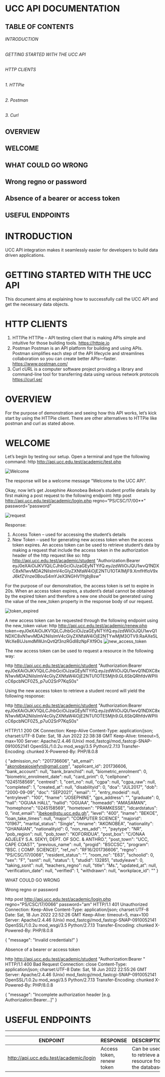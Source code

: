 # UCC API DOCUMENTATION
## TABLE OF CONTENTS
###### INTRODUCTION 
###### GETTING STARTED WITH THE UCC API
###### HTTP CLIENTS
###### 1. HTTPie 
###### 2. Postman 
###### 3. Curl
## OVERVIEW 
## WELCOME
## WHAT COULD GO WRONG
## Wrong regno or password 
## Absence of a bearer or access token
## USEFUL ENDPOINTS

# INTRODUCTION
UCC API integration makes it seamlessly easier for developers to build data driven applications.

# GETTING STARTED WITH THE UCC API
This document aims at explaining how to successfully call the UCC API and get the necessary data
objects.

# HTTP CLIENTS
1. HTTPie
HTTPie – API testing client that is making APIs simple and intuitive for those building tools.
https://httpie.io
2. Postman
Postman is an API platform for building and using APIs. Postman simplifies each step of the
API lifecycle and streamlines collaboration so you can create better APIs—faster.
https://www.postman.com/
3. Curl
cURL is a computer software project providing a library and command-line tool for
transferring data using various network protocols
https://curl.se/

# OVERVIEW
For the purpose of demonstration and seeing how this API works, let’s kick start by using the
HTTPie client. There are other alternatives to HTTPie like postman and curl as stated above.

# WELCOME
Let’s begin by testing our setup. Open a terminal and type the following command:
http http://api.ucc.edu.test/academic/test.php

![Welcome](https://user-images.githubusercontent.com/7442471/187428206-31d74e91-5d09-49ae-aba2-c0b758d67367.png)

The response will be a welcome message “Welcome to the UCC API”.

Okay, now let’s get Josephine Akonobea Bekoe’s student profile details by first making a post
request to the following endpoint:
http post http://api.ucc.edu.test/academic/login.php
regno=”PS/CSC/17/00**” password=”password”

![request](https://user-images.githubusercontent.com/7442471/187428648-2bba12ef-ddb8-4549-9f3b-771d237b7500.png)

Response:
1.	Access Token – used for accessing the student’s details
2.	New Token – used for generating new access token when the access token expires.
An access token can be used to retrieve student’s data by making a request that include the access token in the authorization header of the http request like so:
http http://api.ucc.edu.test/academic/student "Authorization:Bearer eyJ0eXAiOiJKV1QiLCJhbGciOiJzaGEyNTYifQ.eyJzdWIiOiJQU1wvQ1NDXC8xN1wvMDA2NiIsImV4cGlyZXNfaW4iOjE2NTU1OTA1MjF9.XmfHfloV9xJ6kfZVnze0BouS4mYJeX3NGHV1Ygbj8sw"

For the purpose of our demonstration, the access token is set to expire in 20s. When an access token expires, a student’s detail cannot be obtained by the expired token and therefore a new one should be generated using the value of the new_token property in the response body of our request. 

![token_expired](https://user-images.githubusercontent.com/7442471/187429865-f76fe393-d14e-464e-8b53-36193935f240.png)
 

A new access token can be requested through the following endpoint using the new_token value:
http http://api.ucc.edu.test/academic/renew.php token=eyJ0eXAiOiJKV1QiLCJhbGciOiJzaGEyNTYifQ.eyJzdWIiOiJQU1wvQ1NDXC8xN1wvMDA2NiIsImV4cGlyZXNfaW4iOjE2NTYwMjM3OTV9.RaAXe5LWcXeBUJsmdMWJnQvtQf3nzRGdI8zNpFXf9Os
![new_access_token](https://user-images.githubusercontent.com/7442471/187430026-57e9e270-b0b6-447b-b772-4bf53ce628ef.png)


The new access token can be used to request a resource in the following way:

http http://api.ucc.edu.test/academic/student "Authorization:Bearer eyJ0eXAiOiJKV1QiLCJhbGciOiJzaGEyNTYifQ.eyJzdWIiOiJQU1wvQ1NDXC8xN1wvMDA2NiIsImV4cGlyZXNfaW4iOjE2NTU1OTE5Mjh9.GL6SbQRhfdvWPlIicC6pcbNCF0Z5_p7uO2SrP7KqS0s"

Using the new access token to retrieve a student record will yield the following response:

http http://api.ucc.edu.test/academic/student "Authorization:Bearer eyJ0eXAiOiJKV1QiLCJhbGciOiJzaGEyNTYifQ.eyJzdWIiOiJQU1wvQ1NDXC8xN1wvMDA2NiIsImV4cGlyZXNfaW4iOjE2NTU1OTE5Mjh9.GL6SbQRhfdvWPlIicC6pcbNCF0Z5_p7uO2SrP7KqS0s"

HTTP/1.1 200 OK
Connection: Keep-Alive
Content-Type: application/json; charset:UTF-8
Date: Sat, 18 Jun 2022 22:38:38 GMT
Keep-Alive: timeout=5, max=100
Server: Apache/2.4.46 (Unix) mod_fastcgi/mod_fastcgi-SNAP-0910052141 OpenSSL/1.0.2u mod_wsgi/3.5 Python/2.7.13
Transfer-Encoding: chunked
X-Powered-By: PHP/8.0.8

{
    "admission_no": "201736606",
    "alt_email": "akonobeajosiefyn@gmail.com",
    "applicant_id": 201736606,
    "bank_account": null,
    "bank_branchid": null,
    "biometric_enrolment": 0,
    "biometric_enrolment_date": null,
    "card_print": 0,
    "cellphone": "0245158569",
    "centreid": 1,
    "cert_no": null,
    "cgpa": null,
    "cgpa_raw": null,
    "completed": 1,
    "created_at": null,
    "disabilityid": 0,
    "doa": "JUL2017",
    "dob": "2000-09-09",
    "doc": "SEP2021",
    "email": "",
    "entry_modeid": null,
    "entrylevel": "100",
    "fname": "JOSEPHINE",
    "gps_address": "",
    "graduate": 0,
    "hall": "OGUAA HALL",
    "hallid": "OGUAA",
    "homeadd": "AMASAMAN",
    "homephone": "0245158569",
    "hometown": "PRAMKESSE",
    "idcardstatus": 0,
    "inst_email": "jbekoe@stu.ucc.edu.gh",
    "level": "400",
    "lname": "BEKOE",
    "loan_take_times": null,
    "major": "COMPUTER SCIENCE",
    "majorid": "01967",
    "marital_status": "Single",
    "mname": "AKONOBEA",
    "nationality": "GHANAIAN",
    "nationalityid": 0,
    "non_res_add": "",
    "paytype": "NR",
    "pob_region": null,
    "pob_town": "KOFORIDUA",
    "post_box": "C/ONAA ADJELEY S.A. SEKYI, DEPT. OF SOC. & ANTHRO.",
    "post_town": "UCC, CAPE COAST",
    "previous_name": null,
    "progid": "BSCCSC",
    "program": "BSC. ( COMP. SCIENCE)",
    "ref_no": "RF16/201736606",
    "regno": "PS/CSC/17/0066",
    "resident_status": "",
    "room_no": "E63",
    "schoolid": 0,
    "sex": "F",
    "ssnit": null,
    "status": 1,
    "studid": 132851,
    "studyleave": 0,
    "taking_ssnit": null,
    "teachers_regno": null,
    "title": "Ms.",
    "updated_at": null,
    "verification_date": null,
    "verified": 1,
    "withdrawn": null,
    "workplace_id": ""
}

WHAT COULD GO WRONG

Wrong regno or password 

http post http://api.ucc.edu.test/academic/login.php regno="PS/CSC/17/0066" password="am"
HTTP/1.1 401 Unauthorized
Connection: Keep-Alive
Content-Type: application/json; charset:UTF-8
Date: Sat, 18 Jun 2022 22:52:26 GMT
Keep-Alive: timeout=5, max=100
Server: Apache/2.4.46 (Unix) mod_fastcgi/mod_fastcgi-SNAP-0910052141 OpenSSL/1.0.2u mod_wsgi/3.5 Python/2.7.13
Transfer-Encoding: chunked
X-Powered-By: PHP/8.0.8

{
    "message": "Invalid credentials!"
}

Absence of a bearer or access token

http http://api.ucc.edu.test/academic/student "Authorization:Bearer "
HTTP/1.1 400 Bad Request
Connection: close
Content-Type: application/json; charset:UTF-8
Date: Sat, 18 Jun 2022 22:55:26 GMT
Server: Apache/2.4.46 (Unix) mod_fastcgi/mod_fastcgi-SNAP-0910052141 OpenSSL/1.0.2u mod_wsgi/3.5 Python/2.7.13
Transfer-Encoding: chunked
X-Powered-By: PHP/8.0.8

{
    "message": "Incomplete authorization header [e.g. Authorization:Bearer...]"
}

# USEFUL ENDPOINTS
-----------------------------------
|ENDPOINT | RESPONSE | DESCRIPTION|
|---------|----------|------------| 
| http://api.ucc.edu.test/academic/login | Access token, renew token | Can be used to retrieve a resource from the database |

